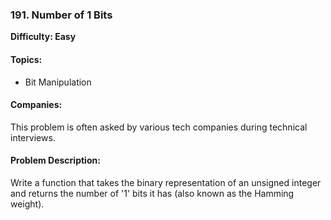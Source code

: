 ### 191. Number of 1 Bits

**Difficulty: Easy**

#### Topics:

- Bit Manipulation

#### Companies:

This problem is often asked by various tech companies during technical interviews.

#### Problem Description:

Write a function that takes the binary representation of an unsigned integer and returns the number of '1' bits it has (also known as the Hamming weight).

